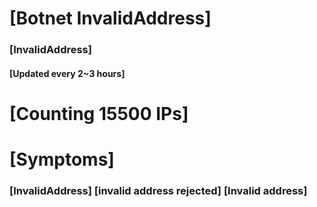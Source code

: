 # [Botnet InvalidAddress]
### [InvalidAddress]
#### [Updated every 2~3 hours]

# [Counting 15500 IPs]

# [Symptoms] 

###   [InvalidAddress] [invalid address rejected] [Invalid address]
